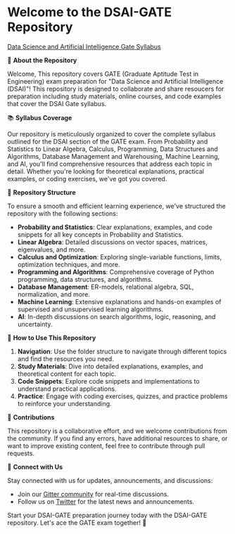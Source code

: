 # Welcome to the DSAI-GATE Repository

[Data Science and Artificial Intelligence Gate Syllabus](https://gate2024.iisc.ac.in/wp-content/uploads/2023/08/GATE2024DataScienceAIsyllabus.pdf)

🚀 **About the Repository**

Welcome, This repository covers GATE (Graduate Aptitude Test in Engineering) exam preparation for "Data Science and Artificial Intelligence (DSAI)"! 
This repository is designed to collaborate and share resoucers for preparation including study materials, online courses, and code examples that cover the DSAI Gate syllabus.

📚 **Syllabus Coverage**

Our repository is meticulously organized to cover the complete syllabus outlined for the DSAI section of the GATE exam. From Probability and Statistics to Linear Algebra, Calculus, Programming, Data Structures and Algorithms, Database Management and Warehousing, Machine Learning, and AI, you'll find comprehensive resources that address each topic in detail. Whether you're looking for theoretical explanations, practical examples, or coding exercises, we've got you covered.

📁 **Repository Structure**

To ensure a smooth and efficient learning experience, we've structured the repository with the following sections:

- **Probability and Statistics**: Clear explanations, examples, and code snippets for all key concepts in Probability and Statistics.
- **Linear Algebra**: Detailed discussions on vector spaces, matrices, eigenvalues, and more.
- **Calculus and Optimization**: Exploring single-variable functions, limits, optimization techniques, and more.
- **Programming and Algorithms**: Comprehensive coverage of Python programming, data structures, and algorithms.
- **Database Management**: ER-models, relational algebra, SQL, normalization, and more.
- **Machine Learning**: Extensive explanations and hands-on examples of supervised and unsupervised learning algorithms.
- **AI**: In-depth discussions on search algorithms, logic, reasoning, and uncertainty.

🌟 **How to Use This Repository**

1. **Navigation**: Use the folder structure to navigate through different topics and find the resources you need.
2. **Study Materials**: Dive into detailed explanations, examples, and theoretical content for each topic.
3. **Code Snippets**: Explore code snippets and implementations to understand practical applications.
4. **Practice**: Engage with coding exercises, quizzes, and practice problems to reinforce your understanding.

🤝 **Contributions**

This repository is a collaborative effort, and we welcome contributions from the community. If you find any errors, have additional resources to share, or want to improve existing content, feel free to contribute through pull requests.

🔗 **Connect with Us**

Stay connected with us for updates, announcements, and discussions:

- Join our [Gitter community](link_to_gitter) for real-time discussions.
- Follow us on [Twitter](link_to_twitter) for the latest news and announcements.

Start your DSAI-GATE preparation journey today with the DSAI-GATE repository. Let's ace the GATE exam together! 🌟
